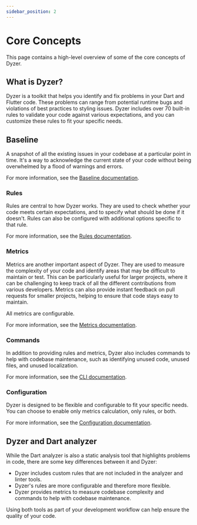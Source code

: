 ```yaml
---
sidebar_position: 2
---
```


# Core Concepts

This page contains a high-level overview of some of the core concepts of Dyzer.
## What is Dyzer?

Dyzer is a toolkit that helps you identify and fix problems in your Dart and Flutter code. These problems can range from potential runtime bugs and violations of best practices to styling issues. Dyzer includes over 70 built-in rules to validate your code against various expectations, and you can customize these rules to fit your specific needs.
## Baseline

A snapshot of all the existing issues in your codebase at a particular point in time. It's a way to acknowledge the current state of your code without being overwhelmed by a flood of warnings and errors.

For more information, see the [Baseline documentation](/docs/cli/baseline).
### Rules

Rules are central to how Dyzer works. They are used to check whether your code meets certain expectations, and to specify what should be done if it doesn't. Rules can also be configured with additional options specific to that rule.

For more information, see the [Rules documentation](/docs/rules).
### Metrics

Metrics are another important aspect of Dyzer. They are used to measure the complexity of your code and identify areas that may be difficult to maintain or test. This can be particularly useful for larger projects, where it can be challenging to keep track of all the different contributions from various developers. Metrics can also provide instant feedback on pull requests for smaller projects, helping to ensure that code stays easy to maintain.

All metrics are configurable.

For more information, see the [Metrics documentation](/docs/metrics).
### Commands

In addition to providing rules and metrics, Dyzer also includes commands to help with codebase maintenance, such as identifying unused code, unused files, and unused localization.

For more information, see the [CLI documentation](/docs/cli).
### Configuration

Dyzer is designed to be flexible and configurable to fit your specific needs. You can choose to enable only metrics calculation, only rules, or both.

For more information, see the [Configuration documentation](/docs/configuration).
## Dyzer and Dart analyzer

While the Dart analyzer is also a static analysis tool that highlights problems in code, there are some key differences between it and Dyzer:

- Dyzer includes custom rules that are not included in the analyzer and linter tools.
- Dyzer's rules are more configurable and therefore more flexible.
- Dyzer provides metrics to measure codebase complexity and commands to help with codebase maintenance.

Using both tools as part of your development workflow can help ensure the quality of your code.